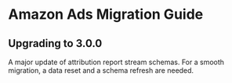 # Amazon Ads Migration Guide

## Upgrading to 3.0.0

A major update of attribution report stream schemas.
For a smooth migration, a data reset and a schema refresh are needed.